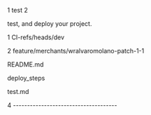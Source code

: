 1 test
2

test, and deploy your project.


1 CI-refs/heads/dev

2 feature/merchants/wralvaromolano-patch-1-1

README.md

deploy_steps

test.md

4 -------------------------------------

